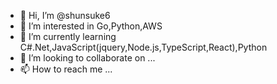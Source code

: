- 👋 Hi, I’m @shunsuke6
- 👀 I’m interested in Go,Python,AWS
- 🌱 I’m currently learning C#.Net,JavaScript(jquery,Node.js,TypeScript,React),Python
- 💞️ I’m looking to collaborate on ...
- 📫 How to reach me ...

<!---
shunsuke6/shunsuke6 is a ✨ special ✨ repository because its `README.md` (this file) appears on your GitHub profile.
You can click the Preview link to take a look at your changes.
--->
